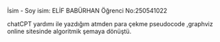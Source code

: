İsim - Soy isim: ELİF BABÜRHAN
Öğrenci No:250541022

chatCPT yardımı ile yazdığım atmden para çekme pseudocode ,graphviz online sitesinde algoritmik şemaya dönüştü. 
